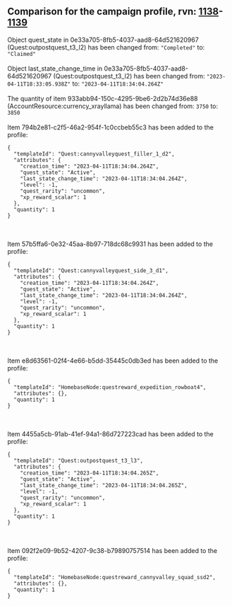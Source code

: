## Comparison for the campaign profile, rvn: [1138](https://github.com/PRO100KatYT/FortniteProfileRevisions/tree/main/profiles/campaign/1138%20campaign.json)-[1139](https://github.com/PRO100KatYT/FortniteProfileRevisions/tree/main/profiles/campaign/1139%20campaign.json)

Object quest_state in 0e33a705-8fb5-4037-aad8-64d521620967 (Quest:outpostquest_t3_l2) has been changed from: `"Completed"` to: `"Claimed"`
<br><br>
Object last_state_change_time in 0e33a705-8fb5-4037-aad8-64d521620967 (Quest:outpostquest_t3_l2) has been changed from: `"2023-04-11T18:33:05.938Z"` to: `"2023-04-11T18:34:04.264Z"`
<br><br>
The quantity of item 933abb94-150c-4295-9be6-2d2b74d36e88 (AccountResource:currency_xrayllama) has been changed from: `3750` to: `3850`
<br><br>
Item 794b2e81-c2f5-46a2-954f-1c0ccbeb55c3 has been added to the profile:

```
{
  "templateId": "Quest:cannyvalleyquest_filler_1_d2",
  "attributes": {
    "creation_time": "2023-04-11T18:34:04.264Z",
    "quest_state": "Active",
    "last_state_change_time": "2023-04-11T18:34:04.264Z",
    "level": -1,
    "quest_rarity": "uncommon",
    "xp_reward_scalar": 1
  },
  "quantity": 1
}
```

<br><br>
Item 57b5ffa6-0e32-45aa-8b97-718dc68c9931 has been added to the profile:

```
{
  "templateId": "Quest:cannyvalleyquest_side_3_d1",
  "attributes": {
    "creation_time": "2023-04-11T18:34:04.264Z",
    "quest_state": "Active",
    "last_state_change_time": "2023-04-11T18:34:04.264Z",
    "level": -1,
    "quest_rarity": "uncommon",
    "xp_reward_scalar": 1
  },
  "quantity": 1
}
```

<br><br>
Item e8d63561-02f4-4e66-b5dd-35445c0db3ed has been added to the profile:

```
{
  "templateId": "HomebaseNode:questreward_expedition_rowboat4",
  "attributes": {},
  "quantity": 1
}
```

<br><br>
Item 4455a5cb-91ab-41ef-94a1-86d727223cad has been added to the profile:

```
{
  "templateId": "Quest:outpostquest_t3_l3",
  "attributes": {
    "creation_time": "2023-04-11T18:34:04.265Z",
    "quest_state": "Active",
    "last_state_change_time": "2023-04-11T18:34:04.265Z",
    "level": -1,
    "quest_rarity": "uncommon",
    "xp_reward_scalar": 1
  },
  "quantity": 1
}
```

<br><br>
Item 092f2e09-9b52-4207-9c38-b79890757514 has been added to the profile:

```
{
  "templateId": "HomebaseNode:questreward_cannyvalley_squad_ssd2",
  "attributes": {},
  "quantity": 1
}
```

<br><br>
